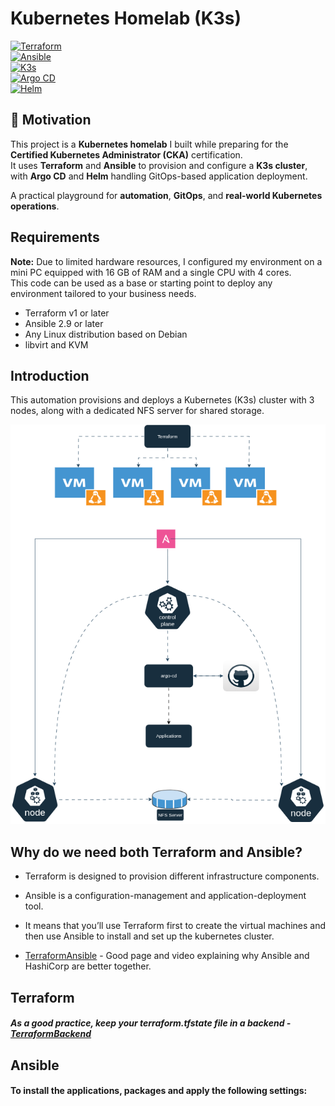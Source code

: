 # Kubernetes Homelab (K3s)

[![Terraform](https://img.shields.io/badge/Terraform-v1+-blue?logo=terraform)](https://www.terraform.io/)  
[![Ansible](https://img.shields.io/badge/Ansible-2.9+-red?logo=ansible)](https://www.ansible.com/)  
[![K3s](https://img.shields.io/badge/K3s-Lightgrey?logo=kubernetes)](https://k3s.io/)  
[![Argo CD](https://img.shields.io/badge/ArgoCD-Active-brightgreen?logo=argo)](https://argo-cd.readthedocs.io/)  
[![Helm](https://img.shields.io/badge/Helm-v3+-blue?logo=helm)](https://helm.sh/)


## 📌 Motivation
This project is a **Kubernetes homelab** I built while preparing for the **Certified Kubernetes Administrator (CKA)** certification.  
It uses **Terraform** and **Ansible** to provision and configure a **K3s cluster**, with **Argo CD** and **Helm** handling GitOps-based application deployment.  

A practical playground for **automation**, **GitOps**, and **real-world Kubernetes operations**.

## Requirements

**Note:** Due to limited hardware resources, I configured my environment on a mini PC equipped with 16 GB of RAM and a single CPU with 4 cores.  
This code can be used as a base or starting point to deploy any environment tailored to your business needs.

- Terraform v1 or later  
- Ansible 2.9 or later  
- Any Linux distribution based on Debian
- libvirt and KVM  




## Introduction

This automation provisions and deploys a Kubernetes (K3s) cluster with 3 nodes, along with a dedicated NFS server for shared storage.

![Descrição da imagem](./images/HomelabK3S.drawio.png)



## Why do we need both Terraform and Ansible?
* Terraform is designed to provision different infrastructure components.
* Ansible is a configuration-management and application-deployment tool. 
* It means that you’ll use Terraform first to create the virtual machines and then use Ansible to install and set up the kubernetes cluster.

* [TerraformAnsible](https://www.hashicorp.com/resources/ansible-terraform-better-together) - Good page and video explaining why Ansible and HashiCorp are  better together.


## Terraform


##### As a good practice, keep your terraform.tfstate file in a backend - [TerraformBackend](https://developer.hashicorp.com/terraform/language/backend)

## Ansible
#### To install the applications, packages and apply the following settings:
